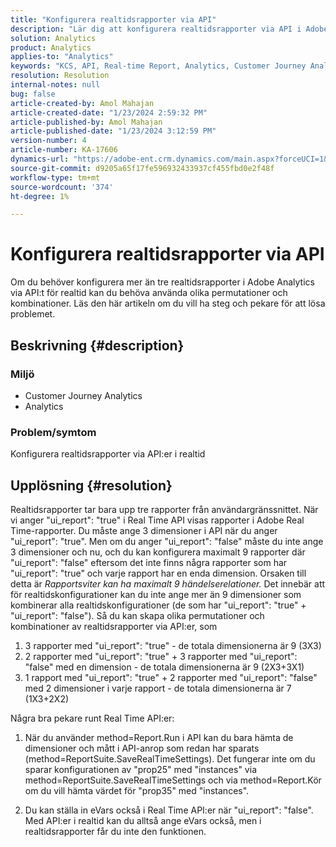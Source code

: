 ```yaml
---
title: "Konfigurera realtidsrapporter via API"
description: "Lär dig att konfigurera realtidsrapporter via API i Adobe Analytics."
solution: Analytics
product: Analytics
applies-to: "Analytics"
keywords: "KCS, API, Real-time Report, Analytics, Customer Journey Analytics"
resolution: Resolution
internal-notes: null
bug: false
article-created-by: Amol Mahajan
article-created-date: "1/23/2024 2:59:32 PM"
article-published-by: Amol Mahajan
article-published-date: "1/23/2024 3:12:59 PM"
version-number: 4
article-number: KA-17606
dynamics-url: "https://adobe-ent.crm.dynamics.com/main.aspx?forceUCI=1&pagetype=entityrecord&etn=knowledgearticle&id=cb533e00-00ba-ee11-a569-6045bd006c82"
source-git-commit: d9205a65f17fe596932433937cf455fbd0e2f48f
workflow-type: tm+mt
source-wordcount: '374'
ht-degree: 1%

---
```


# Konfigurera realtidsrapporter via API


Om du behöver konfigurera mer än tre realtidsrapporter i Adobe Analytics via API:t för realtid kan du behöva använda olika permutationer och kombinationer. Läs den här artikeln om du vill ha steg och pekare för att lösa problemet.

## Beskrivning {#description}


### <b>Miljö</b>

- Customer Journey Analytics
- Analytics 




### <b>Problem/symtom</b>

Konfigurera realtidsrapporter via API:er i realtid


## Upplösning {#resolution}


Realtidsrapporter tar bara upp tre rapporter från användargränssnittet.
När vi anger &quot;ui_report&quot;: &quot;true&quot; i Real Time API visas rapporter i Adobe Real Time-rapporter. Du måste ange 3 dimensioner i API när du anger &quot;ui_report&quot;: &quot;true&quot;.
Men om du anger &quot;ui_report&quot;: &quot;false&quot; måste du inte ange 3 dimensioner och nu, och du kan konfigurera maximalt 9 rapporter där &quot;ui_report&quot;: &quot;false&quot; eftersom det inte finns några rapporter som har &quot;ui_report&quot;: &quot;true&quot; och varje rapport har en enda dimension.
Orsaken till detta är *Rapportsviter kan ha maximalt 9 händelserelationer.* Det innebär att för realtidskonfigurationer kan du inte ange mer än 9 dimensioner som kombinerar alla realtidskonfigurationer (de som har &quot;ui_report&quot;: &quot;true&quot; + &quot;ui_report&quot;: &quot;false&quot;).
Så du kan skapa olika permutationer och kombinationer av realtidsrapporter via API:er, som

1. 3 rapporter med &quot;ui_report&quot;: &quot;true&quot; - de totala dimensionerna är 9 (3X3)
2. 2 rapporter med &quot;ui_report&quot;: &quot;true&quot; + 3 rapporter med &quot;ui_report&quot;: &quot;false&quot; med en dimension - de totala dimensionerna är 9 (2X3+3X1)
3. 1 rapport med &quot;ui_report&quot;: &quot;true&quot; + 2 rapporter med &quot;ui_report&quot;: &quot;false&quot; med 2 dimensioner i varje rapport - de totala dimensionerna är 7 (1X3+2X2)


Några bra pekare runt Real Time API:er:

1. När du använder method=Report.Run i API kan du bara hämta de dimensioner och mått i API-anrop som redan har sparats (method=ReportSuite.SaveRealTimeSettings). Det fungerar inte om du sparar konfigurationen av &quot;prop25&quot; med &quot;instances&quot; via method=ReportSuite.SaveRealTimeSettings och via method=Report.Kör om du vill hämta värdet för &quot;prop35&quot; med &quot;instances&quot;.


2. Du kan ställa in eVars också i Real Time API:er när &quot;ui_report&quot;: &quot;false&quot;. Med API:er i realtid kan du alltså ange eVars också, men i realtidsrapporter får du inte den funktionen.

